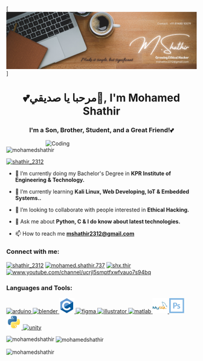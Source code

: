 [![MasterHead](https://github.com/MohamedShathir/MohamedShathir/blob/main/Banner.png)]
<h1 align="center">💕مرحبا يا صديقي👋, I'm Mohamed Shathir</h1>
<h3 align="center">I'm a Son, Brother, Student, and a Great Friend!💕</h3>
<img align="right" alt="Coding" width="400" src="https://in.pinterest.com/pin/567523990538356835/">

<p align="left"> <img src="https://komarev.com/ghpvc/?username=mohamedshathir&label=Profile%20views&color=0e75b6&style=flat" alt="mohamedshathir" /> </p>

<p align="left"> <a href="https://twitter.com/shathir_2312" target="blank"><img src="https://img.shields.io/twitter/follow/shathir_2312?logo=twitter&style=for-the-badge" alt="shathir_2312" /></a> </p>

- 🔭 I’m currently doing my Bachelor's Degree in **KPR Institute of Engineering & Technology.**

- 🌱 I’m currently learning **Kali Linux, Web Developing, IoT & Embedded Systems..**

- 👯 I’m looking to collaborate with people interested in **Ethical Hacking.**

- 💬 Ask me about **Python, C & I do know about latest technologies.**

- 📫 How to reach me **mshathir2312@gmail.com**

<h3 align="left">Connect with me:</h3>
<p align="left">
<a href="https://twitter.com/shathir_2312" target="blank"><img align="center" src="https://raw.githubusercontent.com/rahuldkjain/github-profile-readme-generator/master/src/images/icons/Social/twitter.svg" alt="shathir_2312" height="30" width="40" /></a>
<a href="https://fb.com/mohamed.shathir.737" target="blank"><img align="center" src="https://raw.githubusercontent.com/rahuldkjain/github-profile-readme-generator/master/src/images/icons/Social/facebook.svg" alt="mohamed.shathir.737" height="30" width="40" /></a>
<a href="https://instagram.com/shx.thir" target="blank"><img align="center" src="https://raw.githubusercontent.com/rahuldkjain/github-profile-readme-generator/master/src/images/icons/Social/instagram.svg" alt="shx.thir" height="30" width="40" /></a>
<a href="https://www.youtube.com/channel/UCrjL5sMPTFxWFVAUo7S94BQ" target="blank"><img align="center" src="https://raw.githubusercontent.com/rahuldkjain/github-profile-readme-generator/master/src/images/icons/Social/youtube.svg" alt="www.youtube.com/channel/ucrjl5smptfxwfvauo7s94bq" height="30" width="40" /></a>
</p>

<h3 align="left">Languages and Tools:</h3>
<p align="left"> <a href="https://www.arduino.cc/" target="_blank" rel="noreferrer"> <img src="https://cdn.worldvectorlogo.com/logos/arduino-1.svg" alt="arduino" width="40" height="40"/> </a> <a href="https://www.blender.org/" target="_blank" rel="noreferrer"> <img src="https://download.blender.org/branding/community/blender_community_badge_white.svg" alt="blender" width="40" height="40"/> </a> <a href="https://www.cprogramming.com/" target="_blank" rel="noreferrer"> <img src="https://raw.githubusercontent.com/devicons/devicon/master/icons/c/c-original.svg" alt="c" width="40" height="40"/> </a> <a href="https://www.figma.com/" target="_blank" rel="noreferrer"> <img src="https://www.vectorlogo.zone/logos/figma/figma-icon.svg" alt="figma" width="40" height="40"/> </a> <a href="https://www.adobe.com/in/products/illustrator.html" target="_blank" rel="noreferrer"> <img src="https://www.vectorlogo.zone/logos/adobe_illustrator/adobe_illustrator-icon.svg" alt="illustrator" width="40" height="40"/> </a> <a href="https://www.mathworks.com/" target="_blank" rel="noreferrer"> <img src="https://upload.wikimedia.org/wikipedia/commons/2/21/Matlab_Logo.png" alt="matlab" width="40" height="40"/> </a> <a href="https://www.mysql.com/" target="_blank" rel="noreferrer"> <img src="https://raw.githubusercontent.com/devicons/devicon/master/icons/mysql/mysql-original-wordmark.svg" alt="mysql" width="40" height="40"/> </a> <a href="https://www.photoshop.com/en" target="_blank" rel="noreferrer"> <img src="https://raw.githubusercontent.com/devicons/devicon/master/icons/photoshop/photoshop-line.svg" alt="photoshop" width="40" height="40"/> </a> <a href="https://www.python.org" target="_blank" rel="noreferrer"> <img src="https://raw.githubusercontent.com/devicons/devicon/master/icons/python/python-original.svg" alt="python" width="40" height="40"/> </a> <a href="https://unity.com/" target="_blank" rel="noreferrer"> <img src="https://www.vectorlogo.zone/logos/unity3d/unity3d-icon.svg" alt="unity" width="40" height="40"/> </a> </p>

<p><img align="left" src="https://github-readme-stats.vercel.app/api/top-langs?username=mohamedshathir&show_icons=true&locale=en&layout=compact" alt="mohamedshathir" /></p>

<p>&nbsp;<img align="center" src="https://github-readme-stats.vercel.app/api?username=mohamedshathir&show_icons=true&locale=en" alt="mohamedshathir" /></p>

<p><img align="center" src="https://github-readme-streak-stats.herokuapp.com/?user=mohamedshathir&" alt="mohamedshathir" /></p>
